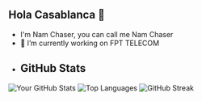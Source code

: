 ## Hola Casablanca 👋
- I'm Nam Chaser, you can call me Nam Chaser
- 🔭 I’m currently working on FPT TELECOM
- ## GitHub Stats

![Your GitHub Stats](https://github-readme-stats.vercel.app/api?username=hncs28&show_icons=true&theme=radical)
![Top Languages](https://github-readme-stats.vercel.app/api/top-langs/?username=hncs28&layout=compact&theme=radical)
![GitHub Streak](https://streak-stats.demolab.com?user=YOUR_GITHUB_USERNAME&theme=radical)
<!--
**hncs28/hncs28** is a ✨ _special_ ✨ repository because its `README.md` (this file) appears on your GitHub profile.

Here are some ideas to get you started:

- 🔭 I’m currently working on FPT TELECOM
- 🌱 I’m currently learning ...
- 👯 I’m looking to collaborate on ...
- 🤔 I’m looking for help with ...
- 💬 Ask me about ...
- 📫 How to reach me: ...
- 😄 Pronouns: ...
- ⚡ Fun fact: ...
-->
